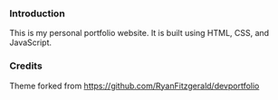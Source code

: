 ### Introduction

This is my personal portfolio website. It is built using HTML, CSS, and JavaScript.

### Credits

Theme forked from https://github.com/RyanFitzgerald/devportfolio